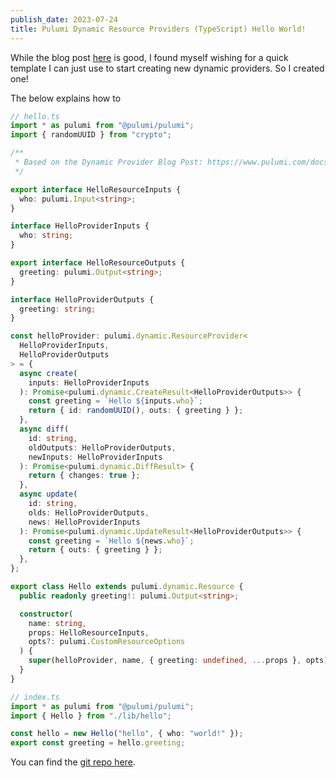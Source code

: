 ```yaml
---
publish_date: 2023-07-24
title: Pulumi Dynamic Resource Providers (TypeScript) Hello World!
---
```


While the blog post [here](https://www.pulumi.com/docs/concepts/resources/dynamic-providers/) is good, I found myself wishing for a quick template I can just use to start creating new dynamic providers. So I created one!

The below explains how to

```TypeScript
// hello.ts
import * as pulumi from "@pulumi/pulumi";
import { randomUUID } from "crypto";

/**
 * Based on the Dynamic Provider Blog Post: https://www.pulumi.com/docs/concepts/resources/dynamic-providers/
 */

export interface HelloResourceInputs {
  who: pulumi.Input<string>;
}

interface HelloProviderInputs {
  who: string;
}

export interface HelloResourceOutputs {
  greeting: pulumi.Output<string>;
}

interface HelloProviderOutputs {
  greeting: string;
}

const helloProvider: pulumi.dynamic.ResourceProvider<
  HelloProviderInputs,
  HelloProviderOutputs
> = {
  async create(
    inputs: HelloProviderInputs
  ): Promise<pulumi.dynamic.CreateResult<HelloProviderOutputs>> {
    const greeting = `Hello ${inputs.who}`;
    return { id: randomUUID(), outs: { greeting } };
  },
  async diff(
    id: string,
    oldOutputs: HelloProviderOutputs,
    newInputs: HelloProviderInputs
  ): Promise<pulumi.dynamic.DiffResult> {
    return { changes: true };
  },
  async update(
    id: string,
    olds: HelloProviderOutputs,
    news: HelloProviderInputs
  ): Promise<pulumi.dynamic.UpdateResult<HelloProviderOutputs>> {
    const greeting = `Hello ${news.who}`;
    return { outs: { greeting } };
  },
};

export class Hello extends pulumi.dynamic.Resource {
  public readonly greeting!: pulumi.Output<string>;

  constructor(
    name: string,
    props: HelloResourceInputs,
    opts?: pulumi.CustomResourceOptions
  ) {
    super(helloProvider, name, { greeting: undefined, ...props }, opts);
  }
}
```

```TypeScript
// index.ts
import * as pulumi from "@pulumi/pulumi";
import { Hello } from "./lib/hello";

const hello = new Hello("hello", { who: "world!" });
export const greeting = hello.greeting;
```

You can find the [git repo here](https://github.com/gflarity/hello_pulumi).
